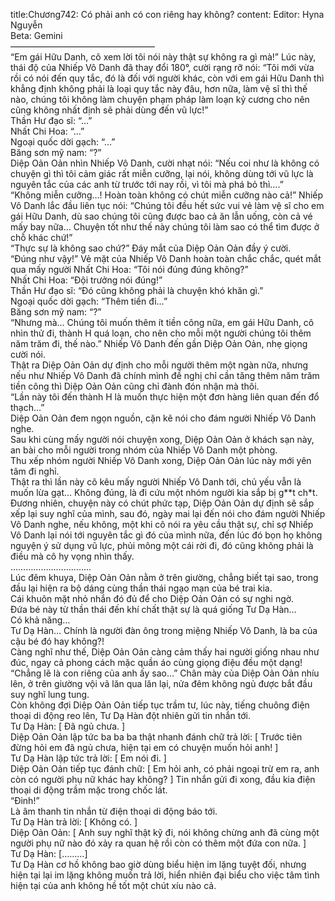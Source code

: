 title:Chương742: Có phải anh có con riêng hay không?
content:
Editor: Hyna Nguyễn<br>Beta: Gemini<br>————————————————–<br>“Em gái Hữu Danh, cô xem lời tôi nói này thật sự không ra gì mà!” Lúc này, thái độ của Nhiếp Vô Danh đã thay đổi 180°, cười rạng rỡ nói: “Tôi mới vừa rồi có nói đến quy tắc, đó là đối với người khác, còn với em gái Hữu Danh thì khẳng định không phải là loại quy tắc này đâu, hơn nữa, làm vệ sĩ thì thế nào, chúng tôi không làm chuyện phạm pháp làm loạn kỷ cương cho nên cũng không nhất định sẽ phải dùng đến vũ lực!”<br>Thần Hư đạo sĩ: “…”<br>Nhất Chi Hoa: “…”<br>Ngoại quốc dời gạch: “…”<br>Băng sơn mỹ nam: “?”<br>Diệp Oản Oản nhìn Nhiếp Vô Danh, cười nhạt nói: “Nếu coi như là không có chuyện gì thì tôi cảm giác rất miễn cưỡng, lại nói, không dùng tới vũ lực là nguyên tắc của các anh từ trước tới nay rồi, vì tôi mà phá bỏ thì….”<br>“Không miễn cưỡng…! Hoàn toàn không có chút miễn cưỡng nào cả!” Nhiếp Vô Danh lắc đầu liên tục nói: “Chúng tôi đều hết sức vui vẻ làm vệ sĩ cho em gái Hữu Danh, dù sao chúng tôi cũng được bao cả ăn lẫn uống, còn cả vé mấy bay nữa… Chuyện tốt như thế này chúng tôi làm sao có thể tìm được ở chỗ khác chứ!”<br>“Thực sự là không sao chứ?” Đáy mắt của Diệp Oản Oản đầy ý cười.<br>“Đúng như vậy!” Vẻ mặt của Nhiếp Vô Danh hoàn toàn chắc chắc, quét mắt qua mấy người Nhất Chi Hoa: “Tôi nói đúng đúng không?”<br>Nhất Chi Hoa: “Đội trưởng nói đúng!”<br>Thần Hư đạo sĩ: “Đó cũng không phải là chuyện khó khăn gì.”<br>Ngoại quốc dời gạch: “Thêm tiền đi…”<br>Băng sơn mỹ nam: “?”<br>“Nhưng mà… Chúng tôi muốn thêm ít tiền công nữa, em gái Hữu Danh, cô nhìn thử đi, thành H quá loạn, cho nên cho mỗi một người chúng tôi thêm năm trăm đi, thế nào.” Nhiếp Vô Danh đến gần Diệp Oản Oản, nhẹ giọng cười nói.<br>Thật ra Diệp Oản Oản dự định cho mỗi người thêm một ngàn nữa, nhưng nếu như Nhiếp Vô Danh đã chính mình đề nghị chỉ cần tăng thêm năm trăm tiền công thì Diệp Oản Oản cũng chỉ đành đón nhận mà thôi.<br>“Lần này tôi đến thành H là muốn thực hiện một đơn hàng liên quan đến đổ thạch…”<br>Diệp Oản Oản đem ngọn nguồn, cặn kẽ nói cho đám người Nhiếp Vô Danh nghe.<br>Sau khi cùng mấy người nói chuyện xong, Diệp Oản Oản ở khách sạn này, an bài cho mỗi người trong nhóm của Nhiếp Vô Danh một phòng.<br>Thu xếp nhóm người Nhiếp Vô Danh xong, Diệp Oản Oản lúc này mới yên tâm đi nghỉ.<br>Thật ra thì lần này cô kêu mấy người Nhiếp Vô Danh tới, chủ yếu vẫn là muốn lừa gạt… Không đúng, là đi cứu một nhóm người kia sắp bị g**t ch*t.<br>Đương nhiên, chuyện này có chút phức tạp, Diệp Oản Oản dự định sẽ sắp xếp lại suy nghĩ của mình, sau đó, ngày mai lại đến nói cho đám người Nhiếp Vô Danh nghe, nếu không, một khi cô nói ra yêu cầu thật sự, chỉ sợ Nhiếp Vô Danh lại nói tới nguyên tắc gì đó của mình nữa, đến lúc đó bọn họ không nguyện ý sử dụng vũ lực, phủi mông một cái rời đi, đó cũng không phải là điều mà cô hy vọng nhìn thấy.<br>…………………………..<br>Lúc đêm khuya, Diệp Oản Oản nằm ở trên giường, chẳng biết tại sao, trong đầu lại hiện ra bộ dáng cùng thần thái ngạo mạn của bé trai kia.<br>Cái khuôn mặt nhỏ nhắn đó đủ để cho Diệp Oản Oản có sự nghi ngờ.<br>Đứa bé này từ thần thái đến khí chất thật sự là quá giống Tư Dạ Hàn…<br>Có khả năng…<br>Tư Dạ Hàn… Chính là người đàn ông trong miệng Nhiếp Vô Danh, là ba của cậu bé đó hay không?!<br>Càng nghĩ như thế, Diệp Oản Oản càng cảm thấy hai người giống nhau như đúc, ngay cả phong cách mặc quần áo cùng giọng điệu đều một dạng!<br>“Chẳng lẽ là con riêng của anh ấy sao…” Chân mày của Diệp Oản Oản nhíu lên, ở trên giường vội vã lăn qua lăn lại, nửa đêm không ngủ được bắt đầu suy nghĩ lung tung.<br>Còn không đợi Diệp Oản Oản tiếp tục trầm tư, lúc này, tiếng chuông điện thoại di động reo lên, Tư Dạ Hàn đột nhiên gửi tin nhắn tới.<br>Tư Dạ Hàn: [ Đã ngủ chưa. ]<br>Diệp Oản Oản lập tức ba ba ba thật nhanh đánh chữ trả lời: [ Trước tiên đừng hỏi em đã ngủ chưa, hiện tại em có chuyện muốn hỏi anh! ]<br>Tư Dạ Hàn lập tức trả lời: [ Em nói đi. ]<br>Diệp Oản Oản tiếp tục đánh chữ: [ Em hỏi anh, có phải ngoại trừ em ra, anh còn có người phụ nữ khác hay không? ] Tin nhắn gửi đi xong, đầu kia điện thoại di động trầm mặc trong chốc lát.<br>“Đinh!”<br>Là âm thanh tin nhắn từ điện thoại di động báo tới.<br>Tư Dạ Hàn trả lời: [ Không có. ]<br>Diệp Oản Oản: [ Anh suy nghĩ thật kỹ đi, nói không chừng anh đã cùng một người phụ nữ nào đó xảy ra quan hệ rồi còn có thêm một đứa con nữa. ]<br>Tư Dạ Hàn: [………]<br>Tư Dạ Hàn cơ hồ không bao giờ dùng biểu hiện im lặng tuyệt đối, nhưng hiện tại lại im lặng không muốn trả lời, hiển nhiên đại biểu cho việc tâm tình hiện tại của anh không hề tốt một chút xíu nào cả.